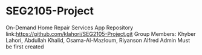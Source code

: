 # SEG2105-Project
On-Demand Home Repair Services App
Repository link:https://github.com/klahori/SEG2105-Project.git
Group Members: Khyber Lahori, Abdullah Khalid, Osama-Al-Mazloum, Riyanson Alfred
Admin Must be first created
